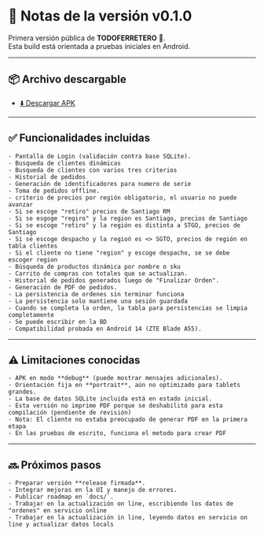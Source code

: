 # 📝 Notas de la versión v0.1.0

Primera versión pública de **TODOFERRETERO** 🚀.  
Esta build está orientada a pruebas iniciales en Android.

---

## 📦 Archivo descargable
- [⬇️ Descargar APK](https://github.com/clarito2021/TODOFERRETERO/raw/main/bin/todoferretero-0.1.0-arm64-v8a_armeabi-v7a-debug.apk)

---

## ✅ Funcionalidades incluidas
  
    - Pantalla de Login (validación contra base SQLite).
    - Busqueda de clientes dinámicas
    - Busqueda de clientes con varios tres criterios
    - Historial de pedidos
    - Generación de identificadores para numero de serie  
    - Toma de pedidos offline.  
    - criterio de precios por región obligatorio, el usuario no puede avanzar
    - Si se escoge "retiro" precios de Santiago RM
    - Si se esgoge "regiro" y la region es Santiago, precios de Santiago
    - Si se escoge "retiro" y la región es distinta a STGO, precios de Santiago
    - Si se escoge despacho y la regioń es <> SGTO, precios de región en tabla clientes
    - Si el cliente no tiene "region" y escoge despacho, se se debe escoger region
    - Búsqueda de productos dinámica por nombre o sku
    - Carrito de compras con totales que se actualizan.
    - Historial de pedidos generados luego de "Finalizar Orden".  
    - Generación de PDF de pedidos.
    - La persistencia de ordenes sin terminar funciona
    - La persistencia solo mantiene una sesión guardada
    - Cuando se completa la orden, la tabla para persistencias se limpia completamente
    - Se puede escribir en la BD
    - Compatibilidad probada en Android 14 (ZTE Blade A55).  

---

## ⚠️ Limitaciones conocidas
    - APK en modo **debug** (puede mostrar mensajes adicionales).  
    - Orientación fija en **portrait**, aún no optimizado para tablets grandes.  
    - La base de datos SQLite incluida está en estado inicial.
    - Esta versión no imprime PDF porque se deshabilitó para esta compilación (pendiente de revisión)
    - Nota: El cliente no estaba preocupado de generar PDF en la primera etapa
    - En las pruebas de escrito, funciona el metodo para crear PDF  

---

## 🔜 Próximos pasos
    - Preparar versión **release firmada**.  
    - Integrar mejoras en la UI y manejo de errores.  
    - Publicar roadmap en `docs/`.
    - Trabajar en la actualización on line, escribiendo los datos de "ordenes" en servicio online
    - Trabajar en la actualización in line, leyendo datos en servicio on line y actualizar datos locals
